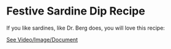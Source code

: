# Festive Sardine Dip Recipe

If you like sardines, like Dr. Berg does, you will love this recipe:

 [See Video/Image/Document](https://hls-player.drberg.com/asset?path=migrated-assets/festive-sardine-dip-recipe)